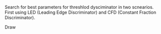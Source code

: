 Search for best parameters for threshlod dysciminator in two scnearios. <br/>
First using LED (Leading Edge Discriminator) and CFD (Constant Fraction Discriminator).

Draw
